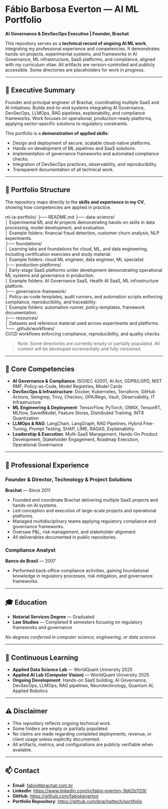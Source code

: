 # Fábio Barbosa Everton — AI ML Portfolio

**AI Governance & DevSecOps Executive | Founder, Brachat**

This repository serves as a **technical record of ongoing AI ML work**, integrating my professional experience and competencies. It demonstrates hands-on projects, experimental systems, and frameworks in AI Governance, ML infrastructure, SaaS platforms, and compliance, aligned with my curriculum vitae. All artifacts are version-controlled and publicly accessible. Some directories are placeholders for work in progress.

---

## 🚀 Executive Summary

Founder and principal engineer of Brachat, coordinating multiple SaaS and AI initiatives. Builds end-to-end systems integrating AI Governance, DevSecOps, LLMOps, RAG pipelines, explainability, and compliance frameworks. Work focuses on operational, production-ready platforms, applying sector-specific solutions to regulatory constraints.

This portfolio is a **demonstration of applied skills**:

- Design and deployment of secure, scalable cloud-native platforms.
- Hands-on development of ML pipelines and SaaS solutions.
- Implementation of governance frameworks and automated compliance checks.
- Integration of DevSecOps practices, observability, and reproducibility.
- Transparent documentation of all technical work.

---

## 📂 Portfolio Structure

The repository maps directly to the **skills and experience in my CV**, showing how competencies are applied in practice.

ml-ia-portfolio/
├── README.md
├── data-science/  
│   Experimental ML and AI projects demonstrating hands-on skills in data processing, model development, and evaluation.  
│   Example folders: financial fraud detection, customer churn analysis, NLP experiments.  
├── foundations/  
│   Learning labs and foundations for cloud, ML, and data engineering, including certification exercises and study material.  
│   Example folders: cloud ML engineer, data engineer, ML specialist.  
├── production-platforms/  
│   Early-stage SaaS platforms under development demonstrating operational ML systems and governance in production.  
│   Example folders: AI Governance SaaS, Health AI SaaS, ML infrastructure platform.  
├── governance-framework/  
│   Policy-as-code templates, audit runners, and automation scripts enforcing compliance, reproducibility, and traceability.  
│   Example folders: automation-runner, policy-templates, framework documentation.  
├── resources/  
│   Datasets and reference material used across experiments and platforms.  
└── .github/workflows/  
    CI/CD workflows enforcing compliance, reproducibility, and quality checks.

> Note: Some directories are currently empty or partially populated. All content will be developed incrementally and fully versioned.

---

## 🔧 Core Competencies

- **AI Governance & Compliance**: ISO/IEC 42001, AI Act, GDPR/LGPD, NIST RMF, Policy-as-Code, Model Registries, Model Cards  
- **DevSecOps & Infrastructure**: Docker, Kubernetes, Terraform, GitHub Actions, Semgrep, Trivy, Checkov, OPA/Rego, Vault, Observability, IT Infrastructure  
- **ML Engineering & Deployment**: TensorFlow, PyTorch, ONNX, TensorRT, MLflow, SavedModel, Feature Stores, Distributed Training, INT8 Quantization  
- **LLMOps & RAG**: LangChain, LangGraph, RAG Pipelines, Hybrid Fine-Tuning, Prompt Testing, SHAP, LIME, RAGAS, Explainability  
- **Leadership & Execution**: Multi-SaaS Management, Hands-On Product Development, Stakeholder Engagement, Roadmap Execution, Operational Governance  

---

## 💼 Professional Experience

### Founder & Director, Technology & Project Solutions  
**Brachat** — Since 2011

- Founded and coordinate Brachat delivering multiple SaaS projects and hands-on AI systems.  
- Led conception and execution of large-scale projects and operational platforms.  
- Managed multidisciplinary teams applying regulatory compliance and governance frameworks.  
- Oversaw P&L, risk management, and stakeholder alignment.  
- All deliverables documented in public repositories.

### Compliance Analyst  
**Banco do Brasil** — 2007

- Performed back-office compliance activities, gaining foundational knowledge in regulatory processes, risk mitigation, and governance frameworks.

---

## 🎓 Education

- **Notarial Services Degree** — Graduated  
- **Law Studies** — Completed 8 semesters focusing on regulatory frameworks and governance  

*No degrees conferred in computer science, engineering, or data science.*

---

## 📖 Continuous Learning

- **Applied Data Science Lab** — WorldQuant University 2025  
- **Applied AI Lab (Computer Vision)** — WorldQuant University 2025  
- **Ongoing Development**: Hands-on SaaS building, AI Governance, DevSecOps, LLMOps, RAG pipelines, Neurotechnology, Quantum AI, Applied Robotics  

---

## ⚠️ Disclaimer

- This repository reflects ongoing technical work.  
- Some folders are empty or partially populated.  
- No claims are made regarding completed deployments, revenue, or client usage unless explicitly documented.  
- All artifacts, metrics, and configurations are publicly verifiable when available.  

---

## 📫 Contact

- **Email**: fabio@brachat.com.br  
- **LinkedIn**: https://www.linkedin.com/in/fabio-everton-3b62b1129/  
- **GitHub**: https://github.com/fabiobeverton  
- **Portfolio Repository**: https://github.com/brachattech/portifolio

